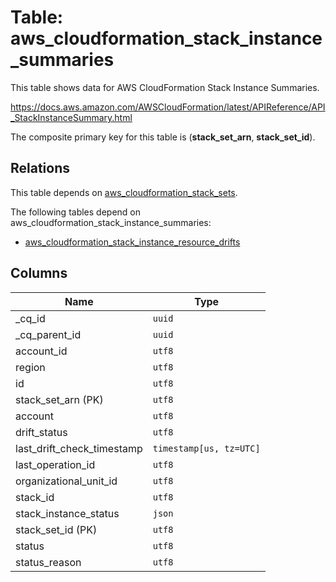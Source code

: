 # Table: aws_cloudformation_stack_instance_summaries

This table shows data for AWS CloudFormation Stack Instance Summaries.

https://docs.aws.amazon.com/AWSCloudFormation/latest/APIReference/API_StackInstanceSummary.html

The composite primary key for this table is (**stack_set_arn**, **stack_set_id**).

## Relations

This table depends on [aws_cloudformation_stack_sets](aws_cloudformation_stack_sets).

The following tables depend on aws_cloudformation_stack_instance_summaries:
  - [aws_cloudformation_stack_instance_resource_drifts](aws_cloudformation_stack_instance_resource_drifts)

## Columns

| Name          | Type          |
| ------------- | ------------- |
|_cq_id|`uuid`|
|_cq_parent_id|`uuid`|
|account_id|`utf8`|
|region|`utf8`|
|id|`utf8`|
|stack_set_arn (PK)|`utf8`|
|account|`utf8`|
|drift_status|`utf8`|
|last_drift_check_timestamp|`timestamp[us, tz=UTC]`|
|last_operation_id|`utf8`|
|organizational_unit_id|`utf8`|
|stack_id|`utf8`|
|stack_instance_status|`json`|
|stack_set_id (PK)|`utf8`|
|status|`utf8`|
|status_reason|`utf8`|